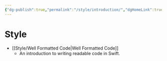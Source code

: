 ```yaml
---
{"dg-publish":true,"permalink":"/style/introduction/","dgHomeLink":true,"dgPassFrontmatter":false}
---
```


# Style
* [[Style/Well Formatted Code|Well Formatted Code]]
	* An introduction to writing readable code in Swift.